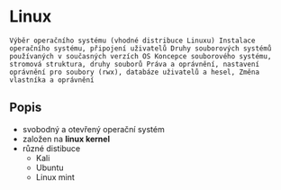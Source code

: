 # Linux

`Výběr operačního systému (vhodné distribuce Linuxu)
Instalace operačního systému, připojení uživatelů
Druhy souborových systémů používaných v současných verzích OS
Koncepce souborového systému, stromová struktura, druhy souborů
Práva a oprávnění, nastavení oprávnění pro soubory (rwx), databáze uživatelů a hesel,
Změna vlastníka a oprávnění
`

## Popis

- svobodný a otevřený operační systém
- založen na **linux kernel**
- různé distibuce
  - Kali
  - Ubuntu
  - Linux mint
